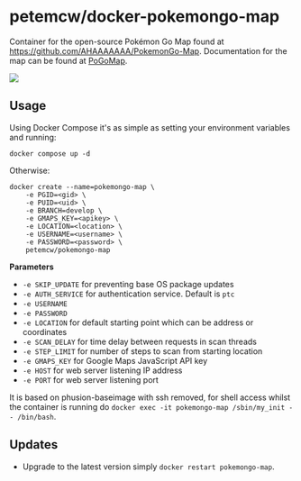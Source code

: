 # petemcw/docker-pokemongo-map

Container for the open-source Pokémon Go Map found at https://github.com/AHAAAAAAA/PokemonGo-Map. Documentation for the map can be found at [PoGoMap](https://jz6.github.io/PoGoMap/).

![](https://raw.githubusercontent.com/petemcw/docker-templates/master/petemcw/img/pokemon-go-banner.png)

## Usage

Using Docker Compose it's as simple as setting your environment variables and running:

```
docker compose up -d
```

Otherwise:

```
docker create --name=pokemongo-map \
    -e PGID=<gid> \
    -e PUID=<uid> \
    -e BRANCH=develop \
    -e GMAPS_KEY=<apikey> \
    -e LOCATION=<location> \
    -e USERNAME=<username> \
    -e PASSWORD=<password> \
    petemcw/pokemongo-map
```

**Parameters**

* `-e SKIP_UPDATE` for preventing base OS package updates
* `-e AUTH_SERVICE` for authentication service. Default is `ptc`
* `-e USERNAME`
* `-e PASSWORD`
* `-e LOCATION` for default starting point which can be address or coordinates
* `-e SCAN_DELAY` for time delay between requests in scan threads
* `-e STEP_LIMIT` for number of steps to scan from starting location
* `-e GMAPS_KEY` for Google Maps JavaScript API key
* `-e HOST` for web server listening IP address
* `-e PORT` for web server listening port

It is based on phusion-baseimage with ssh removed, for shell access whilst the container is running do `docker exec -it pokemongo-map /sbin/my_init -- /bin/bash`.

## Updates

* Upgrade to the latest version simply `docker restart pokemongo-map`.
